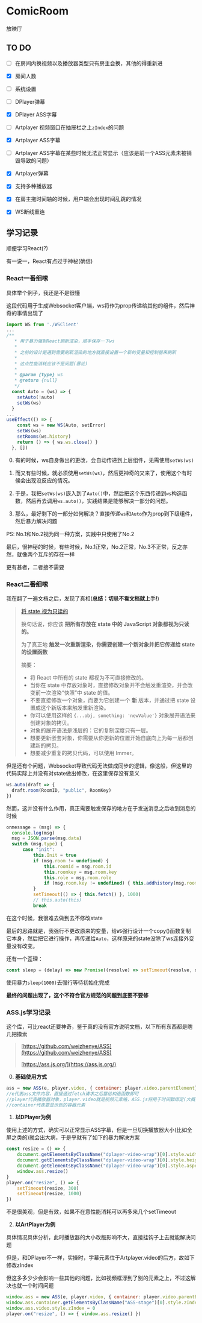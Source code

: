 # ComicRoom

放映厅

## TO DO

- [ ] 在房间内换视频以及播放器类型只有房主会换，其他的得重新进

- [x] 房间人数

- [ ] 系统设置

- [ ] DPlayer弹幕

- [x] DPlayer ASS字幕

- [ ] Artplayer 视频窗口在抽屉栏之上`zIndex`的问题

- [x] Artplayer ASS字幕

- [ ] Artplayer ASS字幕在某些时候无法正常显示（应该是前一个ASS元素未被销毁导致的问题）

- [x] Artplayer弹幕

- [x] 支持多种播放器

- [x] 在房主拖时间轴的时候，用户端会出现时间乱跳的情况

- [x] WS断线重连

## 学习记录

顺便学习React(?)

有一说一，React有点过于神秘(确信)

### React一番细嗦

具体举个例子，我还是不是很懂

这段代码用于生成Websocket客户端，ws将作为prop传递给其他的组件，然后神奇的事情出现了

```jsx
import WS from './WSClient'
...
/**
   * 用于暴力强制React刷新渲染，顺手保存一下ws
   * 
   * 之前的设计是遇到需要刷新渲染的地方就直接设置一个新的变量和控制器来刷新
   * 
   * 这点性能消耗应该不是问题(暴论)
   *
   * @param {type} ws
   * @return {null} 
   */
  const Auto = (ws) => {
    setAuto(!auto)
    setWs(ws)
  }
...
useEffect(() => {
    const ws = new WS(Auto, setError)
    setWs(ws)
    setRooms(ws.history)
    return () => { ws.ws.close() }
  }, [])
```

0. 有的时候，ws自身做出的更改，会自动传递到上层组件，无需使用`setWs(ws)`

1. 而又有些时候，就必须使用`setWs(ws)`，然后更神奇的又来了，使用这个有时候会出现没反应的情况。

2. 于是，我把`setWs(ws)`嵌入到了`Auto()`中，然后把这个东西传递到`ws`构造函数，然后再去调用`ws.auto()`，实践结果是能够解决一部分的问题。

3. 那么，最好剩下的一部分如何解决？直接传递`ws`和`Auto`作为prop到下级组件，然后暴力解决问题

PS: No.1和No.2视为同一种方案，实践中只使用了No.2

最后，很神秘的时候，有些时候，No.1正常，No.2正常，No.3不正常，反之亦然，就像两个互斥的存在一样

更有甚者，二者接不需要


### React二番细嗦

我在翻了一遍文档之后，发现了真相(**总结：切忌不看文档就上手!**)

>  [将 state 视为只读的](https://zh-hans.react.dev/learn/updating-objects-in-state#treat-state-as-read-only)
>
>   换句话说，你应该 **把所有存放在 state 中的 JavaScript 对象都视为只读的。**
>
>   为了真正地 **触发一次重新渲染，你需要创建一个新对象并把它传递给 state 的设置函数**
>
>   摘要：
>   - 将 React 中所有的 state 都视为不可直接修改的。
>   - 当你在 state 中存放对象时，直接修改对象并不会触发重渲染，并会改变前一次渲染“快照”中 state 的值。
>   - 不要直接修改一个对象，而要为它创建一个 **新** 版本，并通过把 state 设置成这个新版本来触发重新渲染。
>   - 你可以使用这样的 `{...obj, something: 'newValue'}` 对象展开语法来创建对象的拷贝。
>   - 对象的展开语法是浅层的：它的复制深度只有一层。
>   - 想要更新嵌套对象，你需要从你更新的位置开始自底向上为每一层都创建新的拷贝。
>   - 想要减少重复的拷贝代码，可以使用 Immer。

但是还有个问题，Websocket导致代码无法做成同步的逻辑，像这般，但这里的代码实际上并没有对state做出修改，在这里保存没有意义

```js
ws.auto(draft => {
  draft.room(RoomID, "public", RoomKey)
})
```
然而，这并没有什么作用，真正需要触发保存的地方在于发送消息之后收到消息的时候
```js
onmessage = (msg) => {
  console.log(msg)
  msg = JSON.parse(msg.data)
  switch (msg.type) {
      case "init":
          this.Init = true
          if (msg.room != undefined) {
              this.roomid = msg.room.id
              this.roomkey = msg.room.key
              this.role = msg.room.role
              if (msg.room.key != undefined) { this.addhistory(msg.room.id, msg.room.key) }
          }
          setTimeout(() => { this.fetch() }, 1000)
          // this.auto(this)
          break
```
在这个时候，我很难去做到去不修改state

最后的思路就是，我强行不更改原来的变量，给`WS`强行设计一个copy()函数复制它本身，然后把它进行操作，再传递给`Auto`，这样原来的state没除了ws连接外变量没有改变。

还有一个歪理：
```js
const sleep = (delay) => new Promise((resolve) => setTimeout(resolve, delay))
```
使用暴力`sleep(1000)`去强行等待初始化完成

**最终的问题出现了，这个不符合官方规范的问题到底要不要修**

### ASS.js学习记录

这个库，可比react还要神奇，鉴于真的没有官方说明文档，以下所有东西都是瞎几把摸索

> [https://github.com/weizhenye/ASS](https://github.com/weizhenye/ASS)
>
> [https://ass.js.org/](https://ass.js.org/)

0. **基础使用方式**

```js
ass = new ASS(e, player.video, { container: player.video.parentElement})
//e代表ass文件内容，直接通过fetch请求之后塞给构造函数即可
//player代表播放器对象，player.video就是视频元素咯，ASS.js将用于时间戳绑定(大概)
//container代表要显示到的容器元素
```

1. **以DPlayer为例**

使用上述的方式，确实可以正常显示ASS字幕，但是一旦切换播放器大小(比如全屏之类的)就会出大病，于是乎就有了如下的暴力解决方案
```js
const resize = () => {
    document.getElementsByClassName("dplayer-video-wrap")[0].style.width = "100%"
    document.getElementsByClassName("dplayer-video-wrap")[0].style.height = ""
    document.getElementsByClassName("dplayer-video-wrap")[0].style.aspectRatio = "16/9"
    window.ass.resize()
}
player.on("resize", () => {
    setTimeout(resize, 300)
    setTimeout(resize, 1000)
})
```
不是很美观，但是有效，如果不在意性能消耗可以再多来几个setTimeout

2. **以ArtPlayer为例**

具体情况具体分析，此时播放器的大小改版影响不大，直接挂钩子上去就能解决问题

但是，和DPlayer不一样，实操时，字幕元素位于Artplayer.video的后方，故如下修改zIndex

但这多多少少会影响一些其他的问题，比如视频框浮到了别的元素之上，不过这解决也就一个时间问题

```js
window.ass = new ASS(e, player.video, { container: player.video.parentElement })
window.ass.container.getElementsByClassName("ASS-stage")[0].style.zIndex = 1
window.ass.video.style.zIndex = 0
player.on("resize", () => { window.ass.resize() })
```
